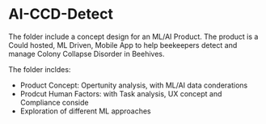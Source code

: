 # AI-CCD-Detect
The folder include a concept design for an ML/AI Product.
The product is a Could hosted, ML Driven, Mobile App to help beekeepers detect and manage Colony Collapse Disorder in Beehives.

The folder incldes:
* Product Concept: Opertunity analysis, with ML/AI data conderations
* Prodcut Human Factors: with Task analysis, UX concept and Compliance conside
* Exploration of different ML approaches
